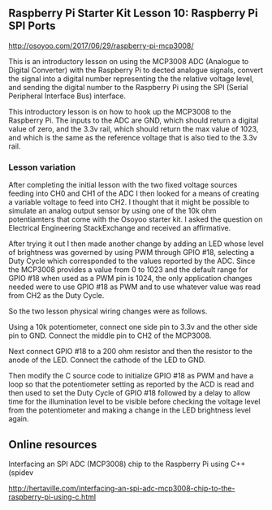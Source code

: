 ## Raspberry Pi Starter Kit Lesson 10: Raspberry Pi SPI Ports
http://osoyoo.com/2017/06/29/raspberry-pi-mcp3008/

This is an introductory lesson on using the MCP3008 ADC (Analogue to Digital Converter) with the
Raspberry Pi to dected analogue signals, convert the signal into a digital number representing the
the relative voltage level, and sending the digital number to the Raspberry Pi using the SPI
(Serial Peripheral  Interface Bus) interface.

This introductory lesson is on how to hook up the MCP3008 to the Raspberry Pi. The inputs to
the ADC are GND, which should return a digital value of zero, and the 3.3v rail, which should
return the max value of 1023, and which is the same as the reference voltage that is also tied
to the 3.3v rail.

### Lesson variation

After completing the initial lesson with the two fixed voltage sources feeding into CH0 and CH1
of the ADC I then looked for a means of creating a variable voltage to feed into CH2. I thought
that it might be possible to simulate an analog output sensor by using one of the 10k ohm potentiamters
that come with the Osoyoo starter kit. I asked the question on Electrical Engineering StackExchange
and received an affirmative.

After trying it out I then made another change by adding an LED whose level of brightness was governed
by using PWM through GPIO #18, selecting a Duty Cycle which corresponded to the values reported by
the ADC. Since the MCP3008 provides a value from 0 to 1023 and the default range for GPIO #18 when
used as a PWM pin is 1024, the only application changes needed were to use GPIO #18 as PWM and to use
whatever value was read from CH2 as the Duty Cycle.

So the two lesson physical wiring changes were as follows.

Using a 10k potentiometer, connect one side pin to 3.3v and the other side pin to GND. Connect the
middle pin to CH2 of the MCP3008.

Next connect GPIO #18 to a 200 ohm resistor and then the resistor to the anode of the LED. Connect
the cathode of the LED to GND.

Then modify the C source code to initialize GPIO #18 as PWM and have a loop so that the potentiometer
setting as reported by the ACD is read and then used to set the Duty Cycle of GPIO #18 followed by a
delay to allow time for the illumination level to be visible before checking the voltage level from
the potentiometer and making a change in the LED brightness level again.

## Online resources

Interfacing an SPI ADC (MCP3008) chip to the Raspberry Pi using C++ (spidev

   http://hertaville.com/interfacing-an-spi-adc-mcp3008-chip-to-the-raspberry-pi-using-c.html
